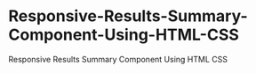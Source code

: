 # Responsive-Results-Summary-Component-Using-HTML-CSS
Responsive Results Summary Component Using HTML CSS
